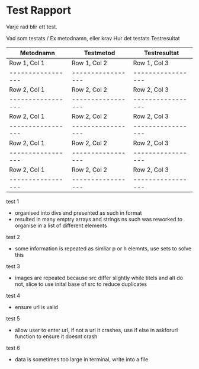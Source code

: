 # Test Rapport

Varje rad blir ett test.


Vad som testats / Ex metodnamn, eller krav
Hur det testats
Testresultat

|Metodnamn        | Testmetod       | Testresultat    |
|-----------------|-----------------|-----------------|
| Row 1, Col 1    | Row 1, Col 2    | Row 1, Col 3    |
|-----------------|-----------------|-----------------|
| Row 2, Col 1    | Row 2, Col 2    | Row 2, Col 3    |
|-----------------|-----------------|-----------------|
| Row 2, Col 1    | Row 2, Col 2    | Row 2, Col 3    |
|-----------------|-----------------|-----------------|
| Row 2, Col 1    | Row 2, Col 2    | Row 2, Col 3    |
|-----------------|-----------------|-----------------|
| Row 2, Col 1    | Row 2, Col 2    | Row 2, Col 3    |
|-----------------|-----------------|-----------------|

test 1 

- organised into divs and presented as such in format
- resulted in many emptry arrays and strings ns such was reworked to organise in a list of different elements

test 2
- some information is repeated as simliar p or h elemnts, use sets to solve this 

test 3
- images are repeated because src differ slightly while titels and alt do not, slice to use inital base of src to reduce duplicates

test 4
- ensure url is valid 

test 5
- allow user to enter url, if not a url it crashes, use if else in askforurl function to ensure it doesnt crash

test 6
 - data is sometimes too large in terminal, write into a file